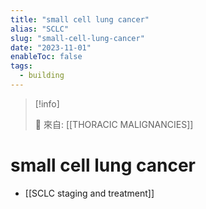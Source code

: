 ```yaml
---
title: "small cell lung cancer"
alias: "SCLC"
slug: "small-cell-lung-cancer"
date: "2023-11-01"
enableToc: false
tags:
  - building
---
```


> [!info]
>
> 🌱 來自: [[THORACIC MALIGNANCIES]]

# small cell lung cancer

- [[SCLC staging and treatment]]
